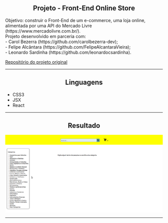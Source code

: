 <h2 align="center">Projeto - Front-End Online Store</h2>
   
   <p>
      Objetivo: construir o Front-End de um e-commerce, uma loja online, alimentada por uma API do Mercado Livre (https://www.mercadolivre.com.br/).<br>
      Projeto desenvolvido em parceria com:<br>
      - Carol Bezerra (https://github.com/carolbezerra-dev);<br>
      - Felipe Alcântara (https://github.com/FelipeAlcantaraVieira);<br>
      - Leonardo Sardinha (https://github.com/leonardocsardinha).
   </p>

   [Repositório do projeto original](https://github.com/tryber/sd-07-project-frontend-online-store/tree/main-group-9)

---

<h2 align="center">Linguagens</h2>

 - CSS3
 - JSX
 - React

---

<h2 align="center">Resultado</h2>

![Front-End Online Store](./front_online-store.gif)

---

